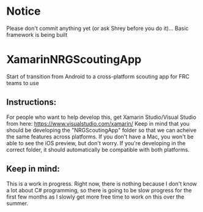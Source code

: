 # Notice
Please don't commit anything yet (or ask Shrey before you do it)... Basic framework is being built


# XamarinNRGScoutingApp
Start of transition from Android to a cross-platform scouting app for FRC teams to use
## Instructions:
For people who want to help develop this, get Xamarin Studio/Visual Studio from here: https://www.visualstudio.com/xamarin/ Keep in mind that you should be developing the "NRGScoutingApp" folder so that we can acheive the same features across platforms. If you don't have a Mac, you won't be able to see the iOS preview, but don't worry. If you're developing in the correct folder, it should automatically be compatible with both platforms.

## Keep in mind:
This is a work in progress. Right now, there is nothing because I don't know a lot about C# programming, so there is going to be slow progress for the first few months as I slowly get more free time to work on this over the summer.
